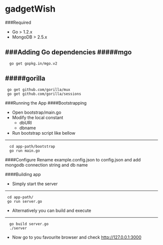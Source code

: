 gadgetWish
==========


###Required
* Go > 1.2.x
* MongoDB  > 2.5.x

###Adding Go dependencies
#####mgo
--------------
      go get gopkg.in/mgo.v2

#####gorilla
--------------
     go get github.com/gorilla/mux
     go get github.com/gorilla/sessions

###Running the App
####Bootstrapping
* Open bootstrap/main.go
* Modify the local constant
  * dbURI
  *  dbname
* Run bootstrap script like bellow
--------------
      cd app-path/bootstrap
      go run main.go

####Configure
Rename example.config.json to config.json and add mongodb connection string and db name

####Building app
* Simply start the server
--------------
     cd app-path/
     go run server.go
* Alternatively you can build and execute 
--------------
      go build server.go
      ./server
* Now go to you favourite browser and check http://127.0.0.1:3000
